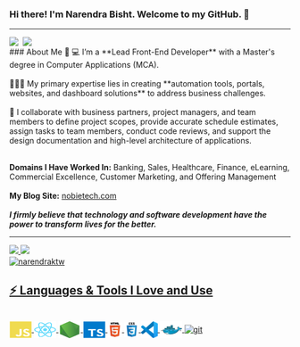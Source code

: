 ### Hi there! I'm Narendra Bisht. Welcome to my GitHub. 🌱

<hr />
<a href="https://www.linkedin.com/in/narendra-bisht-864b0315/">
  <img align="left" width="24px" src="https://cdn.jsdelivr.net/npm/simple-icons@v3/icons/linkedin.svg" />
</a>
<a href="mailto:narendraktw@gmail.com">
  <img align="left" width="26px" src="https://cdn.jsdelivr.net/npm/simple-icons@v3/icons/gmail.svg" />
</a>
<br/>
### About Me 🚀
💻 I’m a **Lead Front-End Developer** with a Master's degree in Computer Applications (MCA). </br> </br>
👨🏼‍💻 My primary expertise lies in creating **automation tools, portals, websites, and dashboard solutions** to address business challenges. </br></br>
💬 I collaborate with business partners, project managers, and team members to define project scopes, provide accurate schedule estimates, assign tasks to team members, conduct code reviews, and support the design documentation and high-level architecture of applications. </br></br>

**Domains I Have Worked In:** Banking, Sales, Healthcare, Finance, eLearning, Commercial Excellence, Customer Marketing, and Offering Management
</br></br>
**My Blog Site:**  <a href="https://nobietech.com/">nobietech.com</a>
</br></br>
<b><i>I firmly believe that technology and software development have the power to transform lives for the better.</i></b>
<br/>
<hr />

<div align="left">
  <a href="https://github.com/narendraktw">
  <img height="180em" src="https://github-readme-stats.vercel.app/api?username=narendraktw&show_icons=true&theme=buefy&include_all_commits=true&count_private=true"/>
  <img height="180em" src="https://github-readme-stats.vercel.app/api/top-langs/?username=narendraktw&layout=compact&langs_count=7&theme=buefy"/>
</div>
<div><img align="center" src="https://github-readme-streak-stats.herokuapp.com/?user=narendraktw&" alt="narendraktw" /></div>
  
## ⚡ Languages & Tools I Love and Use
  
<div style="display: inline_block"><br>
  <img align="center" alt="js" height="30" width="40" src="https://raw.githubusercontent.com/devicons/devicon/master/icons/javascript/javascript-plain.svg">
  <img align="center" alt="react" height="30" width="40" src="https://raw.githubusercontent.com/devicons/devicon/master/icons/react/react-original.svg">
  <img align="center" alt="Node" height="30" width="40" src="https://raw.githubusercontent.com/devicons/devicon/master/icons/nodejs/nodejs-original.svg">
  <img align="center" alt="ts" height="30" width="40" src="https://raw.githubusercontent.com/devicons/devicon/master/icons/typescript/typescript-plain.svg">
  <img align="center" alt="HTML5" width="26px" src="https://raw.githubusercontent.com/github/explore/80688e429a7d4ef2fca1e82350fe8e3517d3494d/topics/html/html.png" />
  <img align="center" alt="CSS3" width="26px" src="https://raw.githubusercontent.com/github/explore/80688e429a7d4ef2fca1e82350fe8e3517d3494d/topics/css/css.png" />  
  <img align="center" alt="Visual Studio Code" width="30" src="https://raw.githubusercontent.com/github/explore/80688e429a7d4ef2fca1e82350fe8e3517d3494d/topics/visual-studio-code/visual-studio-code.png" />  
  <img align="center" alt="Docker" height="30" width="40" src="https://raw.githubusercontent.com/devicons/devicon/master/icons/docker/docker-original.svg">
  <img align="center" alt="git" width="26px" src="https://www.vectorlogo.zone/logos/git-scm/git-scm-icon.svg"/>
</div>

